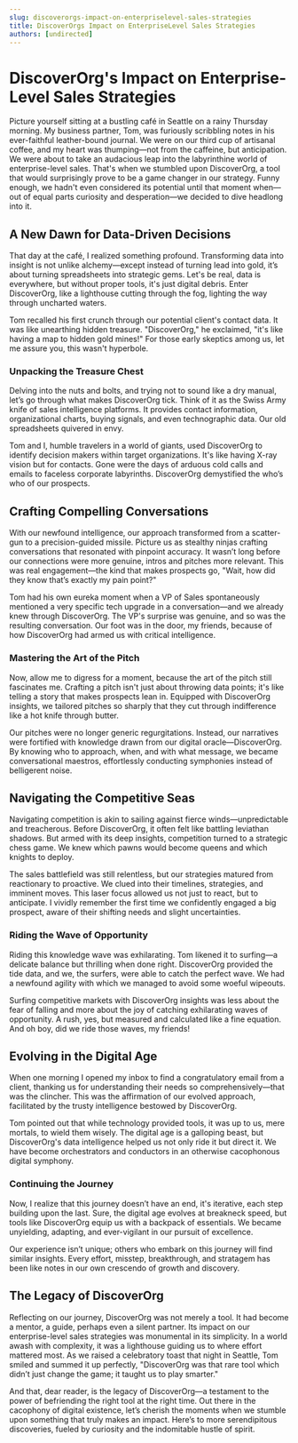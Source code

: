 ```yaml
---
slug: discoverorgs-impact-on-enterpriselevel-sales-strategies
title: DiscoverOrgs Impact on EnterpriseLevel Sales Strategies
authors: [undirected]
---
```



# DiscoverOrg's Impact on Enterprise-Level Sales Strategies

Picture yourself sitting at a bustling café in Seattle on a rainy Thursday morning. My business partner, Tom, was furiously scribbling notes in his ever-faithful leather-bound journal. We were on our third cup of artisanal coffee, and my heart was thumping—not from the caffeine, but anticipation. We were about to take an audacious leap into the labyrinthine world of enterprise-level sales. That's when we stumbled upon DiscoverOrg, a tool that would surprisingly prove to be a game changer in our strategy. Funny enough, we hadn't even considered its potential until that moment when—out of equal parts curiosity and desperation—we decided to dive headlong into it.

## A New Dawn for Data-Driven Decisions

That day at the café, I realized something profound. Transforming data into insight is not unlike alchemy—except instead of turning lead into gold, it’s about turning spreadsheets into strategic gems. Let's be real, data is everywhere, but without proper tools, it's just digital debris. Enter DiscoverOrg, like a lighthouse cutting through the fog, lighting the way through uncharted waters.

Tom recalled his first crunch through our potential client's contact data. It was like unearthing hidden treasure. "DiscoverOrg," he exclaimed, "it's like having a map to hidden gold mines!" For those early skeptics among us, let me assure you, this wasn't hyperbole.

### Unpacking the Treasure Chest

Delving into the nuts and bolts, and trying not to sound like a dry manual, let’s go through what makes DiscoverOrg tick. Think of it as the Swiss Army knife of sales intelligence platforms. It provides contact information, organizational charts, buying signals, and even technographic data. Our old spreadsheets quivered in envy.

Tom and I, humble travelers in a world of giants, used DiscoverOrg to identify decision makers within target organizations. It's like having X-ray vision but for contacts. Gone were the days of arduous cold calls and emails to faceless corporate labyrinths. DiscoverOrg demystified the who’s who of our prospects.

## Crafting Compelling Conversations

With our newfound intelligence, our approach transformed from a scatter-gun to a precision-guided missile. Picture us as stealthy ninjas crafting conversations that resonated with pinpoint accuracy. It wasn’t long before our connections were more genuine, intros and pitches more relevant. This was real engagement—the kind that makes prospects go, "Wait, how did they know that’s exactly my pain point?"

Tom had his own eureka moment when a VP of Sales spontaneously mentioned a very specific tech upgrade in a conversation—and we already knew through DiscoverOrg. The VP's surprise was genuine, and so was the resulting conversation. Our foot was in the door, my friends, because of how DiscoverOrg had armed us with critical intelligence.

### Mastering the Art of the Pitch

Now, allow me to digress for a moment, because the art of the pitch still fascinates me. Crafting a pitch isn't just about throwing data points; it's like telling a story that makes prospects lean in. Equipped with DiscoverOrg insights, we tailored pitches so sharply that they cut through indifference like a hot knife through butter.

Our pitches were no longer generic regurgitations. Instead, our narratives were fortified with knowledge drawn from our digital oracle—DiscoverOrg. By knowing who to approach, when, and with what message, we became conversational maestros, effortlessly conducting symphonies instead of belligerent noise.

## Navigating the Competitive Seas

Navigating competition is akin to sailing against fierce winds—unpredictable and treacherous. Before DiscoverOrg, it often felt like battling leviathan shadows. But armed with its deep insights, competition turned to a strategic chess game. We knew which pawns would become queens and which knights to deploy.

The sales battlefield was still relentless, but our strategies matured from reactionary to proactive. We clued into their timelines, strategies, and imminent moves. This laser focus allowed us not just to react, but to anticipate. I vividly remember the first time we confidently engaged a big prospect, aware of their shifting needs and slight uncertainties.

### Riding the Wave of Opportunity

Riding this knowledge wave was exhilarating. Tom likened it to surfing—a delicate balance but thrilling when done right. DiscoverOrg provided the tide data, and we, the surfers, were able to catch the perfect wave. We had a newfound agility with which we managed to avoid some woeful wipeouts.

Surfing competitive markets with DiscoverOrg insights was less about the fear of falling and more about the joy of catching exhilarating waves of opportunity. A rush, yes, but measured and calculated like a fine equation. And oh boy, did we ride those waves, my friends!

## Evolving in the Digital Age

When one morning I opened my inbox to find a congratulatory email from a client, thanking us for understanding their needs so comprehensively—that was the clincher. This was the affirmation of our evolved approach, facilitated by the trusty intelligence bestowed by DiscoverOrg.

Tom pointed out that while technology provided tools, it was up to us, mere mortals, to wield them wisely. The digital age is a galloping beast, but DiscoverOrg's data intelligence helped us not only ride it but direct it. We have become orchestrators and conductors in an otherwise cacophonous digital symphony. 

### Continuing the Journey

Now, I realize that this journey doesn’t have an end, it's iterative, each step building upon the last. Sure, the digital age evolves at breakneck speed, but tools like DiscoverOrg equip us with a backpack of essentials. We became unyielding, adapting, and ever-vigilant in our pursuit of excellence.

Our experience isn’t unique; others who embark on this journey will find similar insights. Every effort, misstep, breakthrough, and stratagem has been like notes in our own crescendo of growth and discovery. 

## The Legacy of DiscoverOrg

Reflecting on our journey, DiscoverOrg was not merely a tool. It had become a mentor, a guide, perhaps even a silent partner. Its impact on our enterprise-level sales strategies was monumental in its simplicity. In a world awash with complexity, it was a lighthouse guiding us to where effort mattered most. As we raised a celebratory toast that night in Seattle, Tom smiled and summed it up perfectly, "DiscoverOrg was that rare tool which didn’t just change the game; it taught us to play smarter."

And that, dear reader, is the legacy of DiscoverOrg—a testament to the power of befriending the right tool at the right time. Out there in the cacophony of digital existence, let’s cherish the moments when we stumble upon something that truly makes an impact. Here’s to more serendipitous discoveries, fueled by curiosity and the indomitable hustle of spirit.